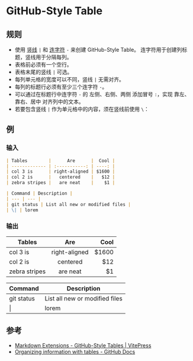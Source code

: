 # GitHub-Style Table

## 规则

- 使用 [竖线](https://en.wikipedia.org/wiki/Vertical_bar) `|` 和 [连字符](https://en.wikipedia.org/wiki/Hyphen) `-` 来创建 GitHub-Style Table。
连字符用于创建列标题，竖线用于分隔每列。
- 表格前必须有一个空行。
- 表格末尾的竖线 `|` 可选。
- 每列单元格的宽度可以不同，竖线 `|` 无需对齐。
- 每列的标题行必须有至少三个连字符 `-`。
- 可以通过在标题行中连字符 `-` 的 左侧、右侧、两侧 添加冒号 `:`，实现 靠左、靠右、居中 对齐列中的文本。
- 若要包含竖线 `|` 作为单元格中的内容，须在竖线前使用 `\`：

## 例

### 输入

```markdown
| Tables        |      Are      |  Cool |
| ------------- | :-----------: | ----: |
| col 3 is      | right-aligned | $1600 |
| col 2 is      |   centered    |   $12 |
| zebra stripes |   are neat    |    $1 |
```

```markdown
| Command | Description |
| --- | --- |
| git status | List all new or modified files |
| \| | lorem
```

### 输出

| Tables        |      Are      |  Cool |
| ------------- | :-----------: | ----: |
| col 3 is      | right-aligned | $1600 |
| col 2 is      |   centered    |   $12 |
| zebra stripes |   are neat    |    $1 |

| Command | Description |
| --- | --- |
| git status | List all new or modified files |
| \| | lorem

## 参考

- [Markdown Extensions - GitHub-Style Tables | VitePress](https://vitepress.dev/guide/markdown#github-style-tables)
- [Organizing information with tables - GitHub Docs](https://docs.github.com/en/get-started/writing-on-github/working-with-advanced-formatting/organizing-information-with-tables)
